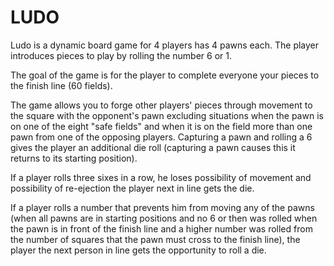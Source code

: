 # LUDO
  
Ludo is a dynamic board game for 4 players
has 4 pawns each. The player introduces pieces
to play by rolling the number 6 or 1.

The goal of the game is for the player to complete everyone
your pieces to the finish line (60 fields).

The game allows you to forge other players' pieces through
movement to the square with the opponent's pawn excluding
situations when the pawn is on one of the eight
"safe fields" and when it is on the field
more than one pawn from one of the opposing players.
Capturing a pawn and rolling a 6 gives the player
an additional die roll (capturing a pawn causes this
it returns to its starting position).

If a player rolls three sixes in a row, he loses
possibility of movement and possibility of re-ejection
the player next in line gets the die.

If a player rolls a number that prevents him from moving
any of the pawns (when all pawns are
in starting positions and no 6 or then was rolled
when the pawn is in front of the finish line and a higher number was rolled
from the number of squares that the pawn must cross to the finish line), the player
the next person in line gets the opportunity to roll a die.

